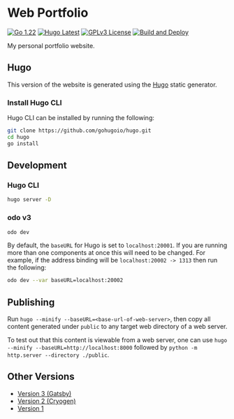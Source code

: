 # Web Portfolio

[![Go 1.22](https://img.shields.io/badge/1.22-blue?logo=go&labelColor=gray)](https://go.dev/doc/go1.22)
[![Hugo Latest](https://img.shields.io/badge/latest-cb4879?logo=hugo&labelColor=gray)](https://github.com/gohugoio/hugo/releases/latest)
[![GPLv3 License](https://img.shields.io/badge/license-GPLv3-green)](LICENSE)
[![Build and Deploy](https://github.com/michael-valdron/michael-valdron.github.io/actions/workflows/deploy.yml/badge.svg)](https://github.com/michael-valdron/michael-valdron.github.io/actions/workflows/deploy.yml)

My personal portfolio website.

## Hugo

This version of the website is generated using the [Hugo](https://gohugo.io/) static generator. 

### Install Hugo CLI

Hugo CLI can be installed by running the following:

```sh
git clone https://github.com/gohugoio/hugo.git
cd hugo
go install
```

## Development

### Hugo CLI

```sh
hugo server -D
```

### odo v3

```sh
odo dev 
```

By default, the `baseURL` for Hugo is set to `localhost:20001`. If you are running more than one components at once this will need to be changed.
For example, if the address binding will be `localhost:20002 -> 1313` then run the following:

```sh
odo dev --var baseURL=localhost:20002
```

## Publishing

Run `hugo --minify --baseURL=<base-url-of-web-server>`, then copy all content generated under `public` to any target web directory of a web server.

To test out that this content is viewable from a web server, one can use `hugo --minify --baseURL=http://localhost:8000` followed by `python -m http.server --directory ./public`.

## Other Versions

- [Version 3 (Gatsby)](https://github.com/michael-valdron/michael-valdron.github.io/tree/v3)
- [Version 2 (Cryogen)](https://github.com/michael-valdron/michael-valdron.github.io/tree/v2)
- [Version 1](https://github.com/michael-valdron/michael-valdron.github.io/tree/v1)
